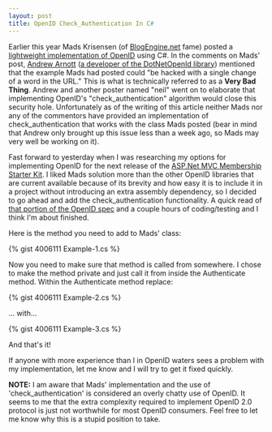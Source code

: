 ```yaml
--- 
layout: post
title: OpenID Check_Authentication In C#
---
```


Earlier this year Mads Krisensen (of [BlogEngine.net](http://www.dotnetblogengine.net/) fame) posted a [lightweight implementation of OpenID](http://blog.madskristensen.dk/post/OpenID-implementation-in-Csharp-and-ASPNET.aspx) using C#. In the comments on Mads' post, [Andrew Arnott](http://blog.nerdbank.net/) ([a developer of the DotNetOpenId library](http://blog.nerdbank.net/2008/04/dotnetopenid-2.html)) mentioned that the example Mads had posted could "be hacked with a single change of a word in the URL." This is what is technically referred to as a **Very Bad Thing**. Andrew and another poster named "neil" went on to elaborate that implementing OpenID's "check_authentication" algorithm would close this security hole. Unfortunately as of the writing of this article neither Mads nor any of the commentors have provided an implementation of check_authentication that works with the class Mads posted (bear in mind that Andrew only brought up this issue less than a week ago, so Mads may very well be working on it).

Fast forward to yesterday when I was researching my options for implementing OpenID for the next release of the [ASP.Net MVC Membership Starter Kit](http://www.codeplex.com/MvcMembership). I liked Mads solution more than the other OpenID libraries that are current available because of its brevity and how easy it is to include it in a project without introducing an extra assembly dependency, so I decided to go ahead and add the check_authentication functionality. A quick read of [that portion of the OpenID spec](http://openid.net/specs/openid-authentication-1_1.html#mode_check_authentication) and a couple hours of coding/testing and I think I'm about finished.

Here is the method you need to add to Mads' class:

{% gist 4006111 Example-1.cs %}

Now you need to make sure that method is called from somewhere. I chose to make the method private and just call it from inside the Authenticate method. Within the Authenticate method replace:

{% gist 4006111 Example-2.cs %}

... with...

{% gist 4006111 Example-3.cs %}

And that's it!

If anyone with more experience than I in OpenID waters sees a problem with my implementation, let me know and I will try to get it fixed quickly.

**NOTE:** I am aware that Mads' implementation and the use of 'check_authentication' is considered an overly chatty use of OpenID. It seems to me that the extra complexity required to implement OpenID 2.0 protocol is just not worthwhile for most OpenID consumers. Feel free to let me know why this is a stupid position to take.